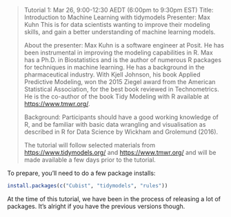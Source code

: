 > Tutorial 1: Mar 26, 9:00-12:30 AEDT (6:00pm to 9:30pm EST)
> Title: Introduction to Machine Learning with tidymodels
> Presenter: Max Kuhn
> This is for data scientists wanting to improve their modeling skills, and gain a better understanding of machine learning models. 
> 
> About the presenter: Max Kuhn is a software engineer at Posit. He has been instrumental in improving the modeling capabilities in R. Max has a Ph.D. in Biostatistics and is the author of numerous R packages for techniques in machine learning. He has a background in the pharmaceutical industry.  With Kjell Johnson, his book Applied Predictive Modeling, won the 2015 Ziegel award from the American Statistical Association, for the best book reviewed in Technometrics. He is the co-author of the book Tidy Modeling with R available at https://www.tmwr.org/. 
> 
> Background: Participants should have a good working knowledge of R, and be familiar with basic data wrangling and visualisation as described in R for Data Science by Wickham and Grolemund (2016).
> 
> The tutorial will follow selected materials from https://www.tidymodels.org/ and  https://www.tmwr.org/ and will be made available a few days prior to the tutorial.

To prepare, you’ll need to do a few package installs: 

```r
install.packages(c("Cubist", "tidymodels", "rules"))
```

At the time of this tutorial, we have been in the process of releasing a lot of packages. It’s alright if you have the previous versions though.
